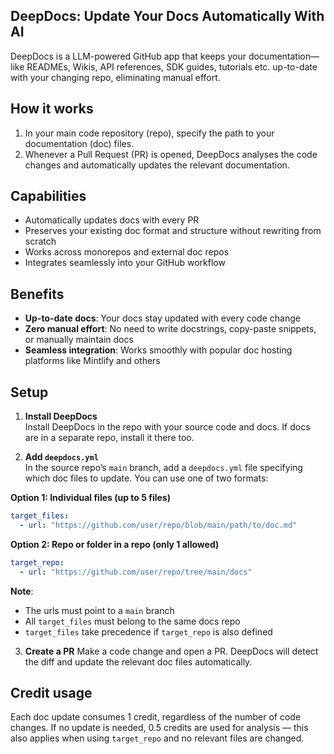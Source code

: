 ## DeepDocs: Update Your Docs Automatically With AI
<!--  -->
DeepDocs is a LLM-powered GitHub app that keeps your documentation—like READMEs, Wikis, API references, SDK guides, tutorials etc. up-to-date with your changing repo, eliminating manual effort.

## How it works
<!--  -->
1. In your main code repository (repo), specify the path to your documentation (doc) files.
2. Whenever a Pull Request (PR) is opened, DeepDocs analyses the code changes and automatically updates the relevant documentation.
  

## Capabilities
<!--  -->
- Automatically updates docs with every PR
- Preserves your existing doc format and structure without rewriting from scratch 
- Works across monorepos and external doc repos
- Integrates seamlessly into your GitHub workflow  


## Benefits
<!--  -->
- **Up-to-date docs**: Your docs stay updated with every code change
- **Zero manual effort**: No need to write docstrings, copy-paste snippets, or manually maintain docs
- **Seamless integration**: Works smoothly with popular doc hosting platforms like Mintlify and others


## Setup
<!--  -->
1. **Install DeepDocs**  
Install DeepDocs in the repo with your source code and docs. If docs are in a separate repo, install it there too.

2. **Add `deepdocs.yml`**  
In the source repo’s `main` branch, add a `deepdocs.yml` file specifying which doc files to update. You can use one of two formats:

**Option 1: Individual files (up to 5 files)**
```yaml
target_files:
  - url: "https://github.com/user/repo/blob/main/path/to/doc.md"
```


**Option 2: Repo or folder in a repo (only 1 allowed)**
```yaml
target_repo:
  - url: "https://github.com/user/repo/tree/main/docs"
```

**Note**:
- The urls must point to a `main` branch
- All `target_files` must belong to the same docs repo
- `target_files` take precedence if `target_repo` is also defined

3. **Create a PR**
Make a code change and open a PR. DeepDocs will detect the diff and update the relevant doc files automatically.


## Credit usage
<!-- -->
Each doc update consumes 1 credit, regardless of the number of code changes. If no update is needed, 0.5 credits are used for analysis — this also applies when using `target_repo` and no relevant files are changed.
